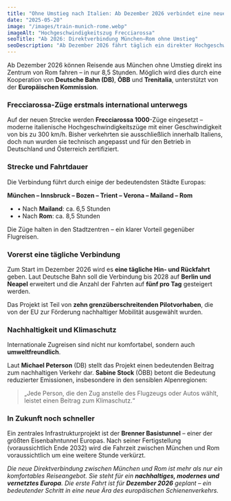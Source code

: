 ```yaml
---
title: "Ohne Umstieg nach Italien: Ab Dezember 2026 verbindet eine neue Hochgeschwindigkeitsstrecke München und Rom"
date: "2025-05-20"
image: "/images/train-munich-rome.webp"
imageAlt: "Hochgeschwindigkeitszug Frecciarossa"
seoTitle: "Ab 2026: Direktverbindung München–Rom ohne Umstieg"
seoDescription: "Ab Dezember 2026 fährt täglich ein direkter Hochgeschwindigkeitszug Frecciarossa von München nach Rom. Fahrzeit: 8,5 Stunden ohne Umstieg – ein neuer Meilenstein europäischer Mobilität."
---
```


Ab Dezember 2026 können Reisende aus München ohne Umstieg direkt ins Zentrum von Rom fahren – in nur 8,5 Stunden. Möglich wird dies durch eine Kooperation von **Deutsche Bahn (DB)**, **ÖBB** und **Trenitalia**, unterstützt von der **Europäischen Kommission**.

### Frecciarossa-Züge erstmals international unterwegs

Auf der neuen Strecke werden **Frecciarossa 1000**-Züge eingesetzt – moderne italienische Hochgeschwindigkeitszüge mit einer Geschwindigkeit von bis zu 300 km/h. Bisher verkehrten sie ausschließlich innerhalb Italiens, doch nun wurden sie technisch angepasst und für den Betrieb in Deutschland und Österreich zertifiziert.

### Strecke und Fahrtdauer

Die Verbindung führt durch einige der bedeutendsten Städte Europas:

**München – Innsbruck – Bozen – Trient – Verona – Mailand – Rom**

- • Nach **Mailand**: ca. 6,5 Stunden  
- • Nach **Rom**: ca. 8,5 Stunden

Die Züge halten in den Stadtzentren – ein klarer Vorteil gegenüber Flugreisen.

### Vorerst eine tägliche Verbindung

Zum Start im Dezember 2026 wird es **eine tägliche Hin- und Rückfahrt** geben. Laut Deutsche Bahn soll die Verbindung bis 2028 auf **Berlin und Neapel** erweitert und die Anzahl der Fahrten auf **fünf pro Tag** gesteigert werden.

Das Projekt ist Teil von **zehn grenzüberschreitenden Pilotvorhaben**, die von der EU zur Förderung nachhaltiger Mobilität ausgewählt wurden.

### Nachhaltigkeit und Klimaschutz

Internationale Zugreisen sind nicht nur komfortabel, sondern auch **umweltfreundlich**.  

Laut **Michael Peterson** (DB) stellt das Projekt einen bedeutenden Beitrag zum nachhaltigen Verkehr dar. **Sabine Stock** (ÖBB) betont die Bedeutung reduzierter Emissionen, insbesondere in den sensiblen Alpenregionen:

> „Jede Person, die den Zug anstelle des Flugzeugs oder Autos wählt, leistet einen Beitrag zum Klimaschutz.“

### In Zukunft noch schneller

Ein zentrales Infrastrukturprojekt ist der **Brenner Basistunnel** – einer der größten Eisenbahntunnel Europas. Nach seiner Fertigstellung (voraussichtlich Ende 2032) wird die Fahrzeit zwischen München und Rom voraussichtlich um eine weitere Stunde verkürzt.

_Die neue Direktverbindung zwischen München und Rom ist mehr als nur ein komfortables Reiseangebot. Sie steht für ein **nachhaltiges, modernes und vernetztes Europa**. Die erste Fahrt ist für **Dezember 2026** geplant – ein bedeutender Schritt in eine neue Ära des europäischen Schienenverkehrs._
